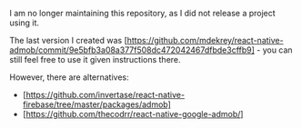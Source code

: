 I am no longer maintaining this repository, as I did not release a project using it.

The last version I created was [https://github.com/mdekrey/react-native-admob/commit/9e5bfb3a08a377f508dc472042467dfbde3cffb9] - you can still feel free to use it given instructions there.

However, there are alternatives:

* [https://github.com/invertase/react-native-firebase/tree/master/packages/admob]
* [https://github.com/thecodrr/react-native-google-admob/]
